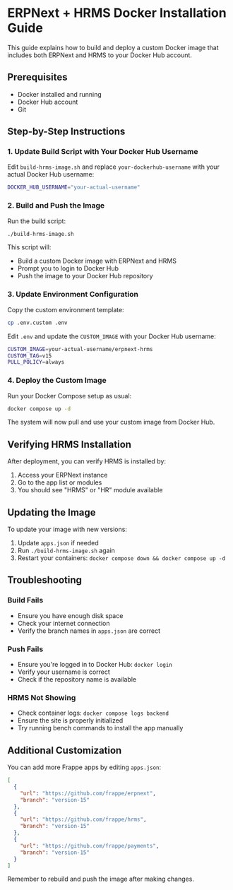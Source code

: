 # ERPNext + HRMS Docker Installation Guide

This guide explains how to build and deploy a custom Docker image that includes both ERPNext and HRMS to your Docker Hub account.

## Prerequisites

- Docker installed and running
- Docker Hub account
- Git

## Step-by-Step Instructions

### 1. Update Build Script with Your Docker Hub Username

Edit `build-hrms-image.sh` and replace `your-dockerhub-username` with your actual Docker Hub username:

```bash
DOCKER_HUB_USERNAME="your-actual-username"
```

### 2. Build and Push the Image

Run the build script:

```bash
./build-hrms-image.sh
```

This script will:
- Build a custom Docker image with ERPNext and HRMS
- Prompt you to login to Docker Hub
- Push the image to your Docker Hub repository

### 3. Update Environment Configuration

Copy the custom environment template:

```bash
cp .env.custom .env
```

Edit `.env` and update the `CUSTOM_IMAGE` with your Docker Hub username:

```bash
CUSTOM_IMAGE=your-actual-username/erpnext-hrms
CUSTOM_TAG=v15
PULL_POLICY=always
```

### 4. Deploy the Custom Image

Run your Docker Compose setup as usual:

```bash
docker compose up -d
```

The system will now pull and use your custom image from Docker Hub.

## Verifying HRMS Installation

After deployment, you can verify HRMS is installed by:

1. Access your ERPNext instance
2. Go to the app list or modules
3. You should see "HRMS" or "HR" module available

## Updating the Image

To update your image with new versions:

1. Update `apps.json` if needed
2. Run `./build-hrms-image.sh` again
3. Restart your containers: `docker compose down && docker compose up -d`

## Troubleshooting

### Build Fails
- Ensure you have enough disk space
- Check your internet connection
- Verify the branch names in `apps.json` are correct

### Push Fails
- Ensure you're logged in to Docker Hub: `docker login`
- Verify your username is correct
- Check if the repository name is available

### HRMS Not Showing
- Check container logs: `docker compose logs backend`
- Ensure the site is properly initialized
- Try running bench commands to install the app manually

## Additional Customization

You can add more Frappe apps by editing `apps.json`:

```json
[
  {
    "url": "https://github.com/frappe/erpnext",
    "branch": "version-15"
  },
  {
    "url": "https://github.com/frappe/hrms",
    "branch": "version-15"
  },
  {
    "url": "https://github.com/frappe/payments",
    "branch": "version-15"
  }
]
```

Remember to rebuild and push the image after making changes.